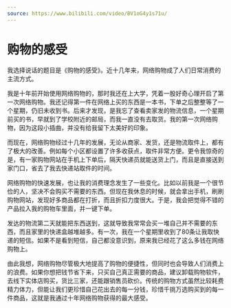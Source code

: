 ```yaml
---
source: https://www.bilibili.com/video/BV1oG4y1s71u/
---
```


# 购物的感受

我选择说话的题目是《购物的感受》。近十几年来，网络购物成了人们日常消费的主流方式。

我是十年前开始使用网络购物的，那时我还在上大学，凭着一股好奇心理开启了第一次网络购物。我还记得第一件在网络上买的东西是一本书，下单之后整整等了一个星期，仍旧未收到书。后来才发现，是我忘了查看卖家发的物流信息，一个星期前买的书，早就到了学校附近的邮局，而我一直没有去取货。我的第一次网络购物，因为这段小插曲，并没有给我留下太美好的印象。

而现在，网络购物经过十几年的发展，无论从商家、发货，还是物流取件上，都有了极大的改善。例如每个小区都设置了许多收获点，取件非常方便。更令我惊奇的是，有一家购物网站在手机上下单后，隔天快递员就能送货上门，而且是直接送到家门口，省去了我去快递站取件的时间。

网络购物的快速发展，也让我的消费理念发生了一些变化。比如以前我是一个很节俭的人，坚决不会购买不需要的东西。但现在我休息的时候，就会拿出手机，刷刷购物网站，发现好多商品都在打折，而且折扣力度很大。于是，我会把觉得不错的产品拉入我的购物车里面，并一键下单。

发达的物流第二天就能把东西送到，这就导致我常常会买一堆自己并不需要的东西，而且家里的快递盒越堆越多。有一次，我在一个星期里收到了80条让我取快递的短信。如果不是看到短信，自己都没意识到，原来我已经花了这么多钱在网络购物上。

由此我想，网络购物尽管极大地提高了购物的便捷性，但同时也会导致人们消费上的浪费。如果你想把钱节省下来，只买自己真正需要的商品，建议卸载购物软件，去线下实体店购买，货比三家，还能跟销售员砍价。传统的购物方式虽然比较耗费精力体力，但能让我们更珍惜自己花出去的每一分钱，珍惜千挑万选购买到的每一件商品，这就是我通过十年网络购物获得的最大感受。
